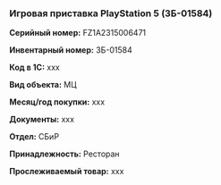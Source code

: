 ### Игровая приставка PlayStation 5 (ЗБ-01584) </br>

**Серийный номер:** FZ1A2315006471 </br>

**Инвентарный номер:** ЗБ-01584 </br>

**Код в 1С:** xxx </br> 

**Вид объекта:** МЦ

**Месяц/год покупки:** xxx </br>

**Документы:** xxx  </br>

**Отдел:** СБиР </br>

**Принадлежность:** Ресторан </br>

**Прослеживаемый товар:** xxx
